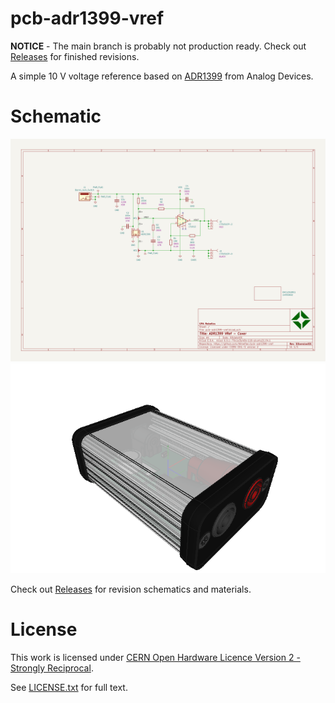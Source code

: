# pcb-adr1399-vref

**NOTICE** - The main branch is probably not production ready. Check out [Releases](https://github.com/Atmelfan/pcb-adr1399-vref/releases) for finished revisions.


A simple 10 V voltage reference based on [ADR1399](https://www.analog.com/en/products/adr1399.html) from Analog Devices.

# Schematic
![Schematic](pcb-adr1399-vref.svg)
![Assembly view](mechanical/assembly.png)

Check out [Releases](releases) for revision schematics and materials.

# License
This work is licensed under [CERN Open Hardware Licence Version 2 - Strongly Reciprocal](https://www.ohwr.org/project/cernohl/wikis/Documents/CERN-OHL-version-2).

See [LICENSE.txt](LICENSE.txt) for full text.